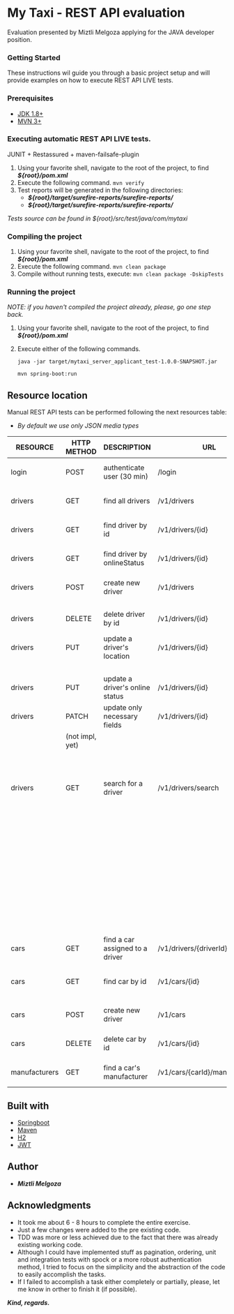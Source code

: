# My Taxi - REST API evaluation

Evaluation presented by Miztli Melgoza applying for the JAVA developer position.

### Getting Started

These instructions wil guide you through a basic project setup and will provide examples on how to execute REST API LIVE tests.

### Prerequisites

- [JDK 1.8+](https://www.oracle.com/technetwork/java/javase/downloads/java-archive-javase8-2177648.html)
- [MVN 3+](https://maven.apache.org/download.cgi)

### Executing automatic REST API LIVE tests.
JUNIT + Restassured + maven-failsafe-plugin

1. Using your favorite shell, navigate to the root of the project, to find ***${root}/pom.xml*** 
2. Execute the following command. `mvn verify`
3. Test reports will be generated in the following directories:
    - ***${root}/target/surefire-reports/surefire-reports/***
    - ***${root}/target/surefire-reports/surefire-reports/***

*Tests source can be found in ${root}/src/test/java/com/mytaxi*

### Compiling the project
1. Using your favorite shell, navigate to the root of the project, to find ***${root}/pom.xml*** 
2. Execute the following command. `mvn clean package`
3. Compile without running tests, execute:  `mvn clean package -DskipTests`

### Running the project
*NOTE: if you haven't compiled the project already, please, go one step back.*
1. Using your favorite shell, navigate to the root of the project, to find ***${root}/pom.xml*** 
2. Execute either of the following commands. 
    
    ```java -jar target/mytaxi_server_applicant_test-1.0.0-SNAPSHOT.jar```

    ```mvn spring-boot:run```
## Resource location
Manual REST API tests can be performed following the next resources table:
* *By default we use only JSON media types*

| RESOURCE      | HTTP METHOD     | DESCRIPTION                     | URL                           |  HEADERS                      |  QUERY PARAMS                                | BODY   | SUCCESS              | FAILURE             |
| ------------- | --------------- | ------------------------------- | ----------------------------- | ----------------------------- | -------------------------------------------- | -------| -------------------- | ------------------- |
| login         | POST            | authenticate user (30 min)      | /login                        | Authorization: Bearer {token} | -------------------------------------------- | ------ | HTTP.OK(200)         | HTTP.NOT_FOUND(404) |
| drivers       | GET             | find all drivers                | /v1/drivers                   | Authorization: Bearer {token} | -------------------------------------------- | ------ | HTTP.OK(200)         | HTTP.NOT_FOUND(404) |
| drivers       | GET             | find driver by id               | /v1/drivers/{id}              | Authorization: Bearer {token} | -------------------------------------------- | ------ | HTTP.OK(200)         | HTTP.NOT_FOUND(404) |
| drivers       | GET             | find driver by onlineStatus     | /v1/drivers/{id}              | Authorization: Bearer {token} | (String) onlineStatus={ONLINE, OFFLINE}      | ------ | HTTP.OK(200)         | HTTP.NOT_FOUND(404) |
| drivers       | POST            | create new driver               | /v1/drivers                   | Authorization: Bearer {token} | -------------------------------------------- | {"username":"Miztli Melgoza", "password":"abcd1234"} | HTTP.CREATED(201) | HTTP.CONFLICT(409) |
|               |                 |                                 |                               |                               |                                              |                          |              |                     |
| drivers       | DELETE          | delete driver by id             | /v1/drivers/{id}              | Authorization: Bearer {token} | -------------------------------------------- | ------ | HTTP.NO_CONTENT(204) | HTTP.NOT_FOUND(404) |
| drivers       | PUT             | update a driver's location      | /v1/drivers/{id}              | Authorization: Bearer {token} | (Float) longitude={x.y}                      | ------ | HTTP.NO_CONTENT(204) | HTTP.NOT_FOUND(404) |
|               |                 |                                 |                               |                               | (Float) latitude={-y.x}                      | ------ |                      |                     |
| drivers       | PUT             | update a driver's online status | /v1/drivers/{id}             | Authorization: Bearer {token} | (String) onlineStatus={ONLINE, OFFLINE}      | ------ | HTTP.NO_CONTENT(204) | HTTP.NOT_FOUND(404) |
| drivers       | PATCH           | update only necessary fields    | /v1/drivers/{id}              | Authorization: Bearer {token} | (String) onlineStatus={ONLINE, OFFLINE}      | ------ | HTTP.NO_CONTENT(204) | HTTP.NOT_FOUND(404) |
|               | (not impl, yet) |                                 |                               |                               | (Float) longitude={x.y}                      | ------ |                      |                     |
|               |                 |                                 |                               |                               | (Float) latitude={-y.x}                      | ------ |                      |                     |
|               |                 |                                 |                               |                               | (String) username={''}                       | ------ |                      |                     |
| drivers       | GET             | search for a driver             | /v1/drivers/search            | Authorization: Bearer {token} | (String) username={'driver'}                       | ------ | HTTP.OK(200)         | HTTP.NOT_FOUND(404) |
|               |                 |                                 |                               |                               | (String) onlineStatus={ONLINE, OFFLINE}      | ------ |                      |                     |
|               |                 |                                 |                               |                               | (Integer) rating={5}                         | ------ |                      |                     |
|               |                 |                                 |                               |                               | (String) licensePlate={'ZAF'}                   | ------ |                      |                     |
|               |                 |                                 |                               |                               | (Integer) seatCount={x}                      | ------ |                      |                     |
|               |                 |                                 |                               |                               | (String) engineType={ELECTRIC,GAS,HYBRID}    | ------ |                      |                     |
|               |                 |                                 |                               |                               | (Boolean) convertible={true, false}          | ------ |                      |                     |
|               |                 |                                 |                               |                               | (String) manufacturerName={'BMW'}                 | ------ |                      |                     |
| cars          | GET             | find a car assigned to a driver | /v1/drivers/{driverId}/car    | Authorization: Bearer {token} |                                              | ------ | HTTP.OK(200)         | HTTP.NOT_FOUND(404) |
| cars          | GET             | find car by id                  | /v1/cars/{id}                 | Authorization: Bearer {token} | -------------------------------------------- | { "licensePlate":"MEHM", "convertible":true, "rating":9, "engineType":"HYBRID"} | HTTP.OK(200)         | HTTP.NOT_FOUND(404) |
| cars          | POST            | create new driver               | /v1/cars                      | Authorization: Bearer {token} | -------------------------------------------- | {"username":"Miztli Melgoza", "password":"abcd1234"} | HTTP.CREATED(201) | HTTP.CONFLICT(409) |
| cars          | DELETE          | delete car by id                | /v1/cars/{id}                 | Authorization: Bearer {token} | -------------------------------------------- | ---- - | HTTP.NO_CONTENT(204) | HTTP.NOT_FOUND(404) |
| manufacturers | GET             | find a car's manufacturer       | /v1/cars/{carId}/manufacturers| Authorization: Bearer {token} | -------------------------------------------- | ---- - | HTTP.OK(200)         | HTTP.NOT_FOUND(404) |

## Built with
- [Springboot](https://spring.io/projects/spring-boot)
- [Maven](https://maven.apache.org)
- [H2](http://www.h2database.com/html/main.html)
- [JWT](https://github.com/jwtk/jjwt)

## Author
- ***Miztli Melgoza***

## Acknowledgments
- It took me about 6 - 8 hours to complete the entire exercise.
- Just a few changes were added to the pre existing code.
- TDD was more or less achieved due to the fact that there was already existing working code.
- Although I could have implemented stuff as pagination, ordering, unit and integration tests with spock or a more robust authentication method, I tried to focus on the simplicity and the abstraction of the code to easily accomplish the tasks.
- If I failed to accomplish a task either completely or partially, please, let me know in orther to finish it (if possible).

***Kind, regards.***